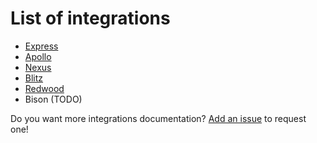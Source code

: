# List of integrations

- [Express](/docs/integrations/Express.md)
- [Apollo](/docs/integrations/Apollo.md)
- [Nexus](/docs/integrations/Nexus.md)
- [Blitz](/docs/integrations/Blitz.md)
- [Redwood](/docs/integrations/Redwood.md)
- Bison (TODO)

Do you want more integrations documentation? [Add an issue](https://github.com/Errorname/prisma-multi-tenant/issues/new) to request one!
